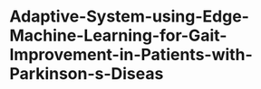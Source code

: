 # Adaptive-System-using-Edge-Machine-Learning-for-Gait-Improvement-in-Patients-with-Parkinson-s-Diseas